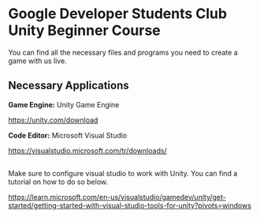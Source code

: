 
# Google Developer Students Club Unity Beginner Course

You can find all the necessary files and programs you need to create a game with us live.


## Necessary Applications

**Game Engine:** Unity Game Engine

https://unity.com/download

**Code Editor:** Microsoft Visual Studio

https://visualstudio.microsoft.com/tr/downloads/

  
## 

  Make sure to configure visual studio to work with Unity. You can find a tutorial on how to do so below.

  https://learn.microsoft.com/en-us/visualstudio/gamedev/unity/get-started/getting-started-with-visual-studio-tools-for-unity?pivots=windows 